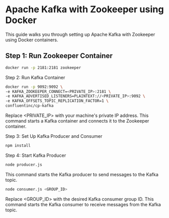# Apache Kafka with Zookeeper using Docker

This guide walks you through setting up Apache Kafka with Zookeeper using Docker containers.

## Step 1: Run Zookeeper Container

```bash
docker run -p 2181:2181 zookeeper
```

Step 2: Run Kafka Container

```bash
docker run -p 9092:9092 \
-e KAFKA_ZOOKEEPER_CONNECT=<PRIVATE_IP>:2181 \
-e KAFKA_ADVERTISED_LISTENERS=PLAINTEXT://<PRIVATE_IP>:9092 \
-e KAFKA_OFFSETS_TOPIC_REPLICATION_FACTOR=1 \
confluentinc/cp-kafka
```

Replace <PRIVATE_IP> with your machine's private IP address. This command starts a Kafka container and connects it to the Zookeeper container.

Step 3: Set Up Kafka Producer and Consumer
```bash
npm install
```

Step 4: Start Kafka Producer
```bash
node producer.js
```

This command starts the Kafka producer to send messages to the Kafka topic.
```bash
node consumer.js <GROUP_ID>
```

Replace <GROUP_ID> with the desired Kafka consumer group ID. This command starts the Kafka consumer to receive messages from the Kafka topic.